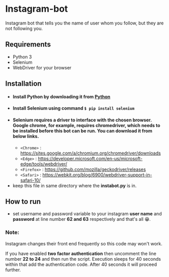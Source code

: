 # Instagram-bot
Instagram bot that tells you the name of user whom you follow, but they are not following you.

Requirements
-------------
- Python 3
- Selenium
- WebDriver for your browser

Installation
-------------
- #### Install Python by downloading it from [Python](https://www.python.org/downloads/ "Python")
- #### Install Selenium using command `$ pip install selenium`
- #### Selenium requires a driver to interface with the chosen browser. Google chrome, for example, requires chromedriver, which needs to be installed before this bot can be run. You can download it from below links.
  - `<Chrome>` : <https://sites.google.com/a/chromium.org/chromedriver/downloads>
  - `<Edge>` : <https://developer.microsoft.com/en-us/microsoft-edge/tools/webdriver/>
  - `<Firefox>` : <https://github.com/mozilla/geckodriver/releases>
  - `<Safari>` : <https://webkit.org/blog/6900/webdriver-support-in-safari-10/>
- keep this file in same directory where the **instabot.py** is in.

How to run
-------------
- set username and password variable to your instagram **user name** and **password** at line number **62 and 63** respectively and that's all 😁.

### Note: 
Instagram changes their front end frequently so this code may won't work.

If you have enabled **two factor authentication** then uncomment the line number **22 to 24** and then run the script. Execution sleeps for 40 seconds within that add the authentication code. After 40 seconds it will proceed further.     

